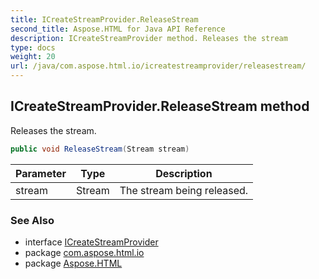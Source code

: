 ```yaml
---
title: ICreateStreamProvider.ReleaseStream
second_title: Aspose.HTML for Java API Reference
description: ICreateStreamProvider method. Releases the stream
type: docs
weight: 20
url: /java/com.aspose.html.io/icreatestreamprovider/releasestream/
---
```

## ICreateStreamProvider.ReleaseStream method

Releases the stream.

```java
public void ReleaseStream(Stream stream)
```

| Parameter | Type | Description |
| --- | --- | --- |
| stream | Stream | The stream being released. |

### See Also

* interface [ICreateStreamProvider](../)
* package [com.aspose.html.io](../../../com.aspose.html.io/)
* package [Aspose.HTML](../../../)
